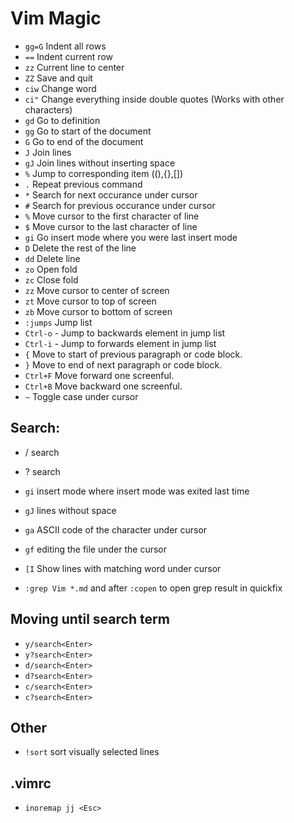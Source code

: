 # Vim Magic

 - `gg=G` Indent all rows
 - `==` Indent current row
 - `zz` Current line to center
 - `ZZ` Save and quit
 - `ciw` Change word
 - `ci"` Change everything inside double quotes (Works with other characters)
 - `gd` Go to definition
 - `gg` Go to start of the document
 - `G` Go to end of the document
 - `J` Join lines
 - `gJ` Join lines without inserting space
 - `%` Jump to corresponding item ((),{},[])
 - `.` Repeat previous command
 - `*` Search for next occurance under cursor
 - `#` Search for previous occurance under cursor
 - `%` Move cursor to the first character of line
 - `$` Move cursor to the last character of line
 - `gi` Go insert mode where you were last insert mode
 - `D` Delete the rest of the line
 - `dd` Delete line
 - `zo` Open fold
 - `zc` Close fold
 - `zz` Move cursor to center of screen
 - `zt` Move cursor to top of screen
 - `zb` Move cursor to bottom of screen
 - `:jumps` Jump list
 - <number>`Ctrl-o` - Jump to <number> backwards element in jump list
 - <number>`Ctrl-i` - Jump to <number> forwards element in jump list
 - `{` Move to start of previous paragraph or code block.
 - `}` Move to end of next paragraph or code block.
 - `Ctrl+F` Move forward one screenful.
 - `Ctrl+B` Move backward one screenful.
 - `~` Toggle case under cursor

## Search:
 - / search
 - ? search

 - `gi` insert mode where insert mode was exited last time
 - `gJ` lines without space
 - `ga` ASCII code of the character under cursor
 - `gf` editing the file under the cursor
 - `[I` Show lines with matching word under cursor
 - `:grep Vim *.md` and after `:copen` to open grep result in quickfix

## Moving until search term
 - `y/search<Enter>`
 - `y?search<Enter>`
 - `d/search<Enter>`
 - `d?search<Enter>`
 - `c/search<Enter>`
 - `c?search<Enter>`

## Other
 - `!sort` sort visually selected lines

## .vimrc
 - `inoremap jj <Esc>`
